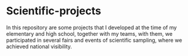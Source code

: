 # Scientific-projects
In this repository are some projects that I developed at the time of my elementary and high school, together with my teams, with them, we participated in several fairs and events of scientific sampling, where we achieved national visibility.
